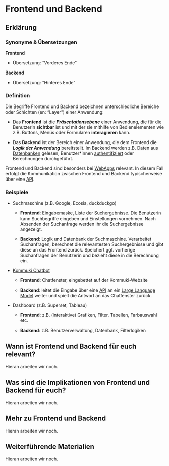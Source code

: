 # Frontend und Backend
## Erklärung

### Synonyme & Übersetzungen

**Frontend**

- Übersetzung: “Vorderes Ende"

**Backend**

- Übersetzung: “Hinteres Ende"

### Definition

Die Begriffe Frontend und Backend bezeichnen unterschiedliche Bereiche oder Schichten (en: “Layer”) einer Anwendung:

- Das **Frontend** ist die ***Präsentationsebene*** einer Anwendung, die für die Benutzerin **sichtbar** ist und mit der sie mithilfe von Bedienelementen wie z.B. Buttons, Menüs oder Formularen **interagieren** kann.

- Das **Backend** ist der Bereich einer Anwendung, die dem Frontend die ***Logik der Anwendung*** bereitstellt. Im Backend werden z.B. Daten aus [Datenbanken](https://civic-data.de/selbstlernmaterial/#datenbank) gelesen, Benutzer\*innen [authentifiziert](https://civic-data.de/selbstlernmaterial/#authentifizierung) oder Berechnungen durchgeführt.

Frontend und Backend sind besonders bei [WebApps](https://civic-data.de/selbstlernmaterial/#webapp) relevant. In diesem Fall erfolgt die Kommunikation zwischen Frontend und Backend typischerweise über eine [API](https://civic-data.de/selbstlernmaterial/#api).

### Beispiele

- Suchmaschine (z.B. Google, Ecosia, duckduckgo)

  - **Frontend**: Eingabemaske, Liste der Suchergebnisse. Die Benutzerin kann Suchbegriffe eingeben und Einstellungen vornehmen. Nach Absenden der Suchanfrage werden ihr die Suchergebnisse angezeigt.

  - **Backend**: Logik und Datenbank der Suchmaschine. Verarbeitet Suchanfragen, berechnet die relevantesten Suchergebnisse und gibt diese an das Frontend zurück. Speichert ggf. vorherige Suchanfragen der Benutzerin und bezieht diese in die Berechnung ein.

- [Kommuki Chatbot](https://kommuki.de/chat)

  - **Frontend**: Chatfenster, eingebettet auf der Kommuki-Website

  - **Backend**: leitet die Eingabe über eine [API](https://civic-data.de/selbstlernmaterial/#api) an ein [Large Language Model](https://civic-data.de/selbstlernmaterial/#llm) weiter und spielt die Antwort an das Chatfenster zurück.

- Dashboard (z.B. Superset, Tableau)

  - **Frontend**: z.B. (interaktive) Grafiken, Filter, Tabellen, Farbauswahl etc.

  - **Backend**: z.B. Benutzerverwaltung, Datenbank, Filterlogiken

  
## Wann ist Frontend und Backend für euch relevant?
Hieran arbeiten wir noch.

## Was sind die Implikationen von Frontend und Backend für euch? 
Hieran arbeiten wir noch.

## Mehr zu Frontend und Backend   
Hieran arbeiten wir noch.

## Weiterführende Materialien
Hieran arbeiten wir noch.

